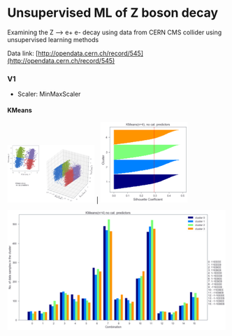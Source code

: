 # Unsupervised ML of Z boson decay

Examining the Z --> e+ e- decay using data from CERN CMS collider using unsupervised learning methods

Data link: [http://opendata.cern.ch/record/545](http://opendata.cern.ch/record/545)


### V1
* Scaler: MinMaxScaler

#### KMeans

<img src="/images/v1-pca_kmeans_4_no_cat_pred.png" alt="drawing" width="200"/> | <img src="/images/v1-sil_kmeans_4_no_cat_pred.png" alt="drawing" width="200"/>


<img src="/images/v1-bar_kmeans_4_no_cat_pred.png" alt="drawing" width="500"/>



